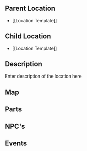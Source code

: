 
## Parent Location
* [[Location Template]]

## Child Location
* [[Location Template]]

## Description

Enter description of the location here

## Map

## Parts

## NPC's

## Events



